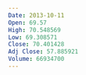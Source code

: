 ```yaml
---
Date: 2013-10-11
Open: 69.57
High: 70.548569
Low: 69.308571
Close: 70.401428
Adj Close: 57.885921
Volume: 66934700
---
```

